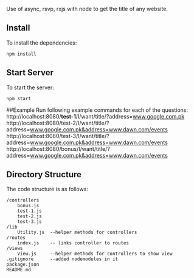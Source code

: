 Use of async, rsvp, rxjs with node to get the title of any website.

## Install
To install the dependencies:

    npm install

## Start Server
To start the server:

    npm start

##Example
Run following example commands for each of the questions:
http://localhost:8080/**test-1**/I/want/title/?address=www.google.com.pk
http://localhost:8080/test-2/I/want/title/?address=www.google.com.pk&address=www.dawn.com/events
http://localhost:8080/test-3/I/want/title/?address=www.google.com.pk&address=www.dawn.com/events
http://localhost:8080/bonus/I/want/title/?address=www.google.com.pk&address=www.dawn.com/events

## Directory Structure
The code structure is as follows:

    /controllers
    	bonus.js
		test-1.js 
		test-2.js
		test-3.js
	/lib
		Utility.js  --helper methods for controllers
    /routes
        index.js    -- links controller to routes
    /views
    	View.js     --helper methods for controllers to show view
    .gitignore      --added nodemodules in it
    package.json
    README.md


